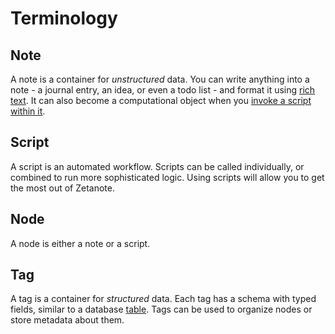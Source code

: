 # Terminology

## Note

A note is a container for _unstructured_ data. You can write anything into a note - a journal entry, an idea, or even a todo list - and format it using [rich text](/guide/features/rich-text). It can also become a computational object when you [invoke a script within it](/guide/scripts/running-scripts).

## Script

A script is an automated workflow. Scripts can be called individually, or combined to run more sophisticated logic. Using scripts will allow you to get the most out of Zetanote.

## Node

A node is either a note or a script.

## Tag

A tag is a container for _structured_ data. Each tag has a schema with typed fields, similar to a database [table](/guide/features/tag-tables). Tags can be used to organize nodes or store metadata about them.
